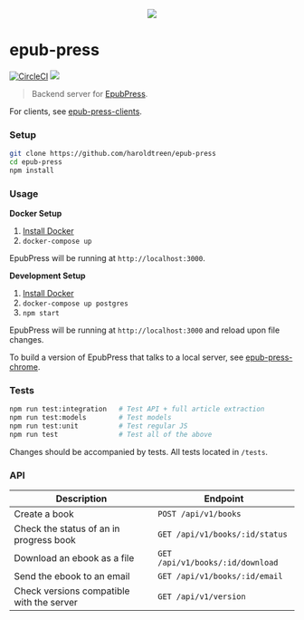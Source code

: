 <p align="center"><img src="https://cloud.githubusercontent.com/assets/1745854/14191006/397082b2-f75b-11e5-9f5b-6016d069556b.png"/>
</p>

# epub-press

[![CircleCI](https://circleci.com/gh/haroldtreen/epub-press.svg?style=svg)](https://circleci.com/gh/haroldtreen/epub-press)
<a href="https://codeclimate.com/github/haroldtreen/epub-press/maintainability"><img src="https://api.codeclimate.com/v1/badges/444d1c975273b32ee0f1/maintainability" /></a>

> Backend server for [EpubPress](https://epub.press).

For clients, see [epub-press-clients](https://github.com/haroldtreen/epub-press-clients).

### Setup

```bash
git clone https://github.com/haroldtreen/epub-press
cd epub-press
npm install
```

### Usage

**Docker Setup**

1. [Install Docker](https://docs.docker.com/engine/installation/)
1. `docker-compose up`

EpubPress will be running at `http://localhost:3000`.

**Development Setup**

1. [Install Docker](https://docs.docker.com/engine/installation/)
1. `docker-compose up postgres`
1. `npm start`

EpubPress will be running at `http://localhost:3000` and reload upon file changes.

To build a version of EpubPress that talks to a local server, see
[epub-press-chrome](https://github.com/haroldtreen/epub-press-clients/tree/master/packages/epub-press-chrome#usage-with-local-server).

### Tests

```bash
npm run test:integration   # Test API + full article extraction
npm run test:models        # Test models
npm run test:unit          # Test regular JS
npm run test               # Test all of the above
```

Changes should be accompanied by tests. All tests located in `/tests`.

### API

| Description                               | Endpoint                         |
| ----------------------------------------- | -------------------------------- |
| Create a book                             | `POST /api/v1/books`             |
| Check the status of an in progress book   | `GET /api/v1/books/:id/status`   |
| Download an ebook as a file               | `GET /api/v1/books/:id/download` |
| Send the ebook to an email                | `GET /api/v1/books/:id/email`    |
| Check versions compatible with the server | `GET /api/v1/version`            |
